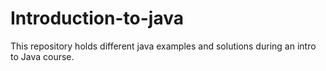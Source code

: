 # Introduction-to-java
This repository holds different java examples and solutions during an intro to Java course.
